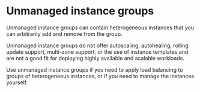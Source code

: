 # Unmanaged instance groups

Unmanaged instance groups can contain heterogeneous instances that you can arbitrarily add and remove from the group.

Unmanaged instance groups do not offer autoscaling, autohealing, rolling update support, multi-zone support, or the use of instance templates and are not a good fit for deploying highly available and scalable workloads.

Use unmanaged instance groups if you need to apply load balancing to groups of heterogeneous instances, or if you need to manage the instances yourself.
